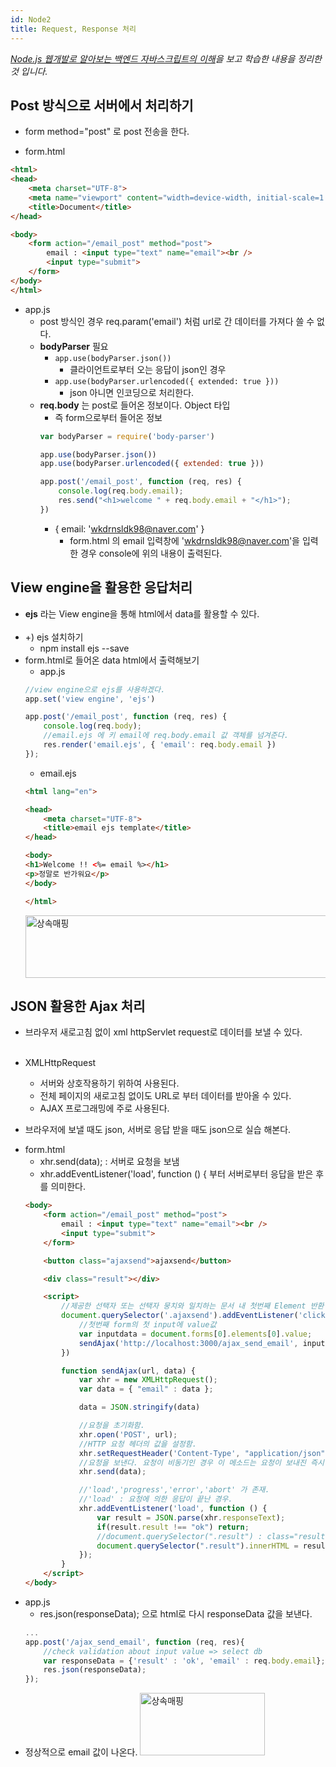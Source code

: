 ```yaml
---
id: Node2
title: Request, Response 처리
---
```

_[Node.js 웹개발로 알아보는 백엔드 자바스크립트의 이해](https://www.inflearn.com/course/node-js-%EC%9B%B9%EA%B0%9C%EB%B0%9C)을 보고 학습한 내용을 정리한 것 입니다._

## Post 방식으로 서버에서 처리하기
- form method="post" 로 post 전송을 한다.
* form.html
```html
<html>
<head>
    <meta charset="UTF-8">
    <meta name="viewport" content="width=device-width, initial-scale=1.0">
    <title>Document</title>
</head>

<body>
    <form action="/email_post" method="post">
        email : <input type="text" name="email"><br />
        <input type="submit">
    </form>
</body>
</html>
```

* app.js
    - post 방식인 경우 req.param('email') 처럼 url로 간 데이터를 가져다 쓸 수 없다.
    - **bodyParser** 필요
        - ```app.use(bodyParser.json())```
            - 클라이언트로부터 오는 응답이 json인 경우
        - ```app.use(bodyParser.urlencoded({ extended: true }))```
            - json 아니면 인코딩으로 처리한다.
    - **req.body** 는 post로 들어온 정보이다. Object 타입 
        - 즉 form으로부터 들어온 정보
        ```js
        var bodyParser = require('body-parser')

        app.use(bodyParser.json())
        app.use(bodyParser.urlencoded({ extended: true }))

        app.post('/email_post', function (req, res) {
            console.log(req.body.email);
            res.send("<h1>welcome " + req.body.email + "</h1>");
        })
        ```
        - { email: 'wkdrnsldk98@naver.com' } 
            - form.html 의 email 입력창에 'wkdrnsldk98@naver.com'을 입력한 경우 console에 위의 내용이 출력된다.
    

## View engine을 활용한 응답처리
- **ejs** 라는 View engine을 통해 html에서 data를 활용할 수 있다.<br/><br/>
- +) ejs 설치하기
    - npm install ejs --save
- form.html로 들어온 data html에서 출력해보기
    - app.js
    ```js
    //view engine으로 ejs를 사용하겠다.
    app.set('view engine', 'ejs')

    app.post('/email_post', function (req, res) {
        console.log(req.body);
        //email.ejs 에 키 email에 req.body.email 값 객체를 넘겨준다.
        res.render('email.ejs', { 'email': req.body.email })
    });
    ```
    - email.ejs
    ```html
    <html lang="en">

    <head>
        <meta charset="UTF-8">
        <title>email ejs template</title>
    </head>

    <body>
    <h1>Welcome !! <%= email %></h1>
    <p>정말로 반가워요</p>
    </body>

    </html>
    ```
    <img src="/img/34.JPG" width="500px" height="100px" title="table1" alt="상속매핑"></img><br/>

## JSON 활용한 Ajax 처리
- 브라우저 새로고침 없이 xml httpServlet request로 데이터를 보낼 수 있다.<br/><br/>

* XMLHttpRequest
    - 서버와 상호작용하기 위하여 사용된다.
    - 전체 페이지의 새로고침 없이도 URL로 부터 데이터를 받아올 수 있다.
    - AJAX 프로그래밍에 주로 사용된다.

* 브라우저에 보낼 때도 json, 서버로 응답 받을 때도 json으로 실습 해본다.    
- form.html
    - xhr.send(data); : 서버로 요청을 보냄
    - xhr.addEventListener('load', function () { 부터 서버로부터 응답을 받은 후를 의미한다.
    ```html
    <body>
        <form action="/email_post" method="post">
            email : <input type="text" name="email"><br />
            <input type="submit">
        </form>

        <button class="ajaxsend">ajaxsend</button>

        <div class="result"></div>

        <script>
            //제공한 선택자 또는 선택자 뭉치와 일치하는 문서 내 첫번째 Element 반환
            document.querySelector('.ajaxsend').addEventListener('click', function (){
                //첫번째 form의 첫 input에 value값
                var inputdata = document.forms[0].elements[0].value;
                sendAjax('http://localhost:3000/ajax_send_email', inputdata);
            })

            function sendAjax(url, data) {
                var xhr = new XMLHttpRequest();
                var data = { "email" : data };

                data = JSON.stringify(data)

                //요청을 초기화함.
                xhr.open('POST', url);
                //HTTP 요청 헤더의 값을 설정함.
                xhr.setRequestHeader('Content-Type', "application/json");
                //요청을 보낸다. 요청이 비동기인 경우 이 메소드는 요청이 보내진 즉시 반환한다.
                xhr.send(data);

                //'load','progress','error','abort' 가 존재.
                //'load' : 요청에 의한 응답이 끝난 경우.
                xhr.addEventListener('load', function () {
                    var result = JSON.parse(xhr.responseText);
                    if(result.result !== "ok") return;
                    //document.querySelector(".result") : class="result" 인 Element return
                    document.querySelector(".result").innerHTML = result.email;
                });
            }
        </script>
    </body>
    ```
- app.js
    - res.json(responseData); 으로 html로 다시 responseData 값을 보낸다.
    ```js
    ...
    app.post('/ajax_send_email', function (req, res){
        //check validation about input value => select db
        var responseData = {'result' : 'ok', 'email' : req.body.email};
        res.json(responseData);
    });
    ```
- 정상적으로 email 값이 나온다.
    <img src="/img/35.JPG" width="200px" height="100px" title="table1" alt="상속매핑"></img><br/>